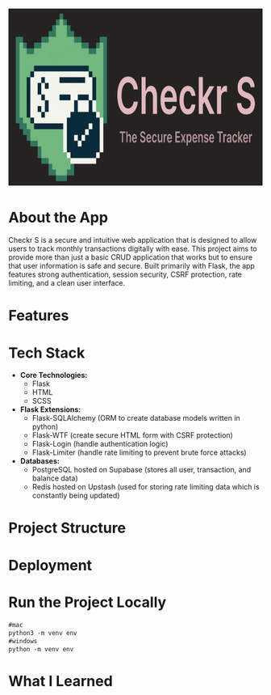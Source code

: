 # <img src="app/static/images/banner.svg" width="100%" height="350px">

# About the App
Checkr S is a secure and intuitive web application that is designed to allow users to track monthly transactions digitally with ease.
This project aims to provide more than just a basic CRUD application that works but to ensure that user information is safe and secure.
Built primarily with Flask, the app features strong authentication, session security, CSRF protection, rate limiting, and a clean user interface.

# Features

# Tech Stack
- **Core Technologies:**
    - Flask
    - HTML
    - SCSS
- **Flask Extensions:**
    - Flask-SQLAlchemy (ORM to create database models written in python)
    - Flask-WTF (create secure HTML form with CSRF protection)
    - Flask-Login (handle authentication logic)
    - Flask-Limiter (handle rate limiting to prevent brute force attacks)
- **Databases:**
    - PostgreSQL hosted on Supabase (stores all user, transaction, and balance data)
    - Redis hosted on Upstash (used for storing rate limiting data which is constantly being updated)

# Project Structure

# Deployment

# Run the Project Locally
```
#mac
python3 -m venv env
#windows
python -m venv env
```

# What I Learned

